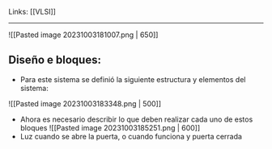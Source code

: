 Links: [[VLSI]]
___

![[Pasted image 20231003181007.png | 650]]

## Diseño e bloques:
- Para este sistema se definió la siguiente estructura y elementos del sistema:

![[Pasted image 20231003183348.png | 500]]

- Ahora es necesario describir lo que deben realizar cada uno de estos bloques
![[Pasted image 20231003185251.png | 600]]
- Luz cuando se abre la puerta, o cuando funciona y puerta cerrada